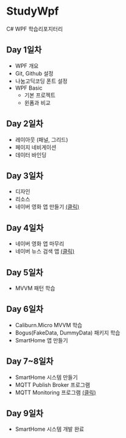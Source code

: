 # StudyWpf
C# WPF 학습리포지터리

## Day 1일차
- WPF 개요
- Git, Github 설정
- 나눔고딕코딩 폰트 설정
- WPF Basic
  - 기본 프로젝트
  - 윈폼과 비교

## Day 2일차
- 레이아웃 (패널, 그리드)
- 페이지 네비게이션
- 데이터 바인딩

## Day 3일차
- 디자인
- 리소스
- 네이버 영화 앱 만들기 [(클릭)](https://github.com/rudfo3264/StudyWpf/tree/main/portfolio)

## Day  4일차
 - 네이버 영화 앱 마무리
 - 네이버 뉴스 검색 앱  [(클릭)](https://github.com/rudfo3264/StudyWpf/tree/main/portfolio#naver-%EB%89%B4%EC%8A%A4-%EA%B2%80%EC%83%89)

## Day 5일차
 - MVVM 패턴 학습

## Day 6일차
 - Caliburn.Micro MVVM 학습
 - Bogus(FakeData, DummyData) 패키지 학습
 - SmartHome 앱 만들기

## Day 7~8일차
 - SmartHome 시스템 만들기
 - MQTT Publish Broker 프로그램
 - MQTT Monitoring 프로그램 [(클릭)](https://github.com/rudfo3264/StudyWpf/tree/main/portfolio#smarthome-%EB%AA%A8%EB%8B%88%ED%84%B0%EB%A7%81%EC%95%B1)

## Day 9일차
 - SmartHome 시스템 개발 완료
